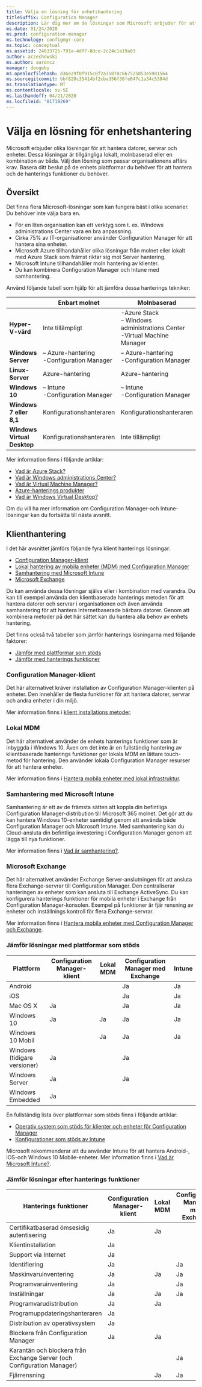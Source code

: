 ```yaml
---
title: Välja en lösning för enhetshantering
titleSuffix: Configuration Manager
description: Lär dig mer om de lösningar som Microsoft erbjuder för att hantera datorer, servrar och enheter.
ms.date: 01/24/2020
ms.prod: configuration-manager
ms.technology: configmgr-core
ms.topic: conceptual
ms.assetid: 24633725-791a-4df7-8dce-2c24c1a19a03
author: aczechowski
ms.author: aaroncz
manager: dougeby
ms.openlocfilehash: d36e29f0f915c0f2a35070c667525853e5981564
ms.sourcegitcommit: bbf820c35414bf2cba356f30fe047c1a34c5384d
ms.translationtype: MT
ms.contentlocale: sv-SE
ms.lasthandoff: 04/21/2020
ms.locfileid: "81719269"
---
```

# <a name="choose-a-device-management-solution"></a>Välja en lösning för enhetshantering

Microsoft erbjuder olika lösningar för att hantera datorer, servrar och enheter. Dessa lösningar är tillgängliga lokalt, molnbaserad eller en kombination av båda. Välj den lösning som passar organisationens affärs krav. Basera ditt beslut på de enhets plattformar du behöver för att hantera och de hanterings funktioner du behöver.

## <a name="overview"></a>Översikt

Det finns flera Microsoft-lösningar som kan fungera bäst i olika scenarier. Du behöver inte välja bara en.

- För en liten organisation kan ett verktyg som t. ex. Windows administrations Center vara en bra anpassning.
- Cirka 75% av IT-organisationer använder Configuration Manager för att hantera sina enheter.
- Microsoft Azure tillhandahåller olika lösningar från molnet eller lokalt med Azure Stack som främst riktar sig mot Server hantering.
- Microsoft Intune tillhandahåller moln hantering av klienter.
- Du kan kombinera Configuration Manager och Intune med samhantering.

Använd följande tabell som hjälp för att jämföra dessa hanterings tekniker:

|  | Enbart molnet | Molnbaserad | Lokal | Frånkopplad |
|---------|---------|---------|---------|---------|
| **Hyper-V-värd** | Inte tillämpligt | -Azure Stack<br/> – Windows administrations Center<br/> -Virtual Machine Manager | -Azure Stack<br/> – Windows administrations Center<br/> -Virtual Machine Manager | -Azure Stack<br/> – Windows administrations Center<br/> -Virtual Machine Manager |
| **Windows Server** | – Azure-hantering<br/> -Configuration Manager | – Azure-hantering<br/> -Configuration Manager | – Azure-hantering<br/> -Configuration Manager | Konfigurationshanteraren |
| **Linux-Server** | Azure-hantering | Azure-hantering | Azure-hantering |  |
| **Windows 10** | – Intune<br/> -Configuration Manager | – Intune<br/> -Configuration Manager | – Intune<br/> -Configuration Manager | Konfigurationshanteraren |
| **Windows 7 eller 8,1** | Konfigurationshanteraren | Konfigurationshanteraren | Konfigurationshanteraren | Konfigurationshanteraren |
| **Windows Virtual Desktop** | Konfigurationshanteraren | Inte tillämpligt | Inte tillämpligt | Inte tillämpligt |

Mer information finns i följande artiklar:

- [Vad är Azure Stack?](https://docs.microsoft.com/azure-stack/operator/azure-stack-overview)
- [Vad är Windows administrations Center?](https://docs.microsoft.com/windows-server/manage/windows-admin-center/understand/what-is)
- [Vad är Virtual Machine Manager?](https://docs.microsoft.com/system-center/vmm/overview)
- [Azure-hanterings produkter](https://docs.microsoft.com/azure/)
- [Vad är Windows Virtual Desktop?](https://docs.microsoft.com/azure/virtual-desktop/overview)

Om du vill ha mer information om Configuration Manager-och Intune-lösningar kan du fortsätta till nästa avsnitt.

## <a name="client-management"></a>Klienthantering

I det här avsnittet jämförs följande fyra klient hanterings lösningar:

- [Configuration Manager-klient](#bkmk_sccm)
- [Lokal hantering av mobila enheter (MDM) med Configuration Manager](#bkmk_opmdm)
- [Samhantering med Microsoft Intune](#bkmk_comanage)
- [Microsoft Exchange](#bkmk_opmdm)

Du kan använda dessa lösningar själva eller i kombination med varandra. Du kan till exempel använda den klientbaserade hanterings metoden för att hantera datorer och servrar i organisationen och även använda samhantering för att hantera Internetbaserade bärbara datorer. Genom att kombinera metoder på det här sättet kan du hantera alla behov av enhets hantering.  

Det finns också två tabeller som jämför hanterings lösningarna med följande faktorer:

- [Jämför med plattformar som stöds](#bkmk_comp1)
- [Jämför med hanterings funktioner](#bkmk_comp2)

### <a name="configuration-manager-client"></a><a name="bkmk_sccm"></a>Configuration Manager-klient  

Det här alternativet kräver installation av Configuration Manager-klienten på enheter. Den innehåller de flesta funktioner för att hantera datorer, servrar och andra enheter i din miljö.

Mer information finns i [klient installations metoder](../clients/deploy/plan/client-installation-methods.md).  

### <a name="on-premises-mdm"></a><a name="bkmk_opmdm"></a>Lokal MDM  

Det här alternativet använder de enhets hanterings funktioner som är inbyggda i Windows 10. Även om det inte är en fullständig hantering av klientbaserade hanterings funktioner ger lokala MDM en lättare touch-metod för hantering. Den använder lokala Configuration Manager resurser för att hantera enheter.  

Mer information finns i [Hantera mobila enheter med lokal infrastruktur](../../mdm/understand/manage-mobile-devices-with-on-premises-infrastructure.md).  

### <a name="co-management-with-microsoft-intune"></a><a name="bkmk_comanage"></a>Samhantering med Microsoft Intune

Samhantering är ett av de främsta sätten att koppla din befintliga Configuration Manager-distribution till Microsoft 365 molnet. Det gör att du kan hantera Windows 10-enheter samtidigt genom att använda både Configuration Manager och Microsoft Intune. Med samhantering kan du Cloud-ansluta din befintliga investering i Configuration Manager genom att lägga till nya funktioner.

Mer information finns i [Vad är samhantering?](../../comanage/overview.md).  

### <a name="microsoft-exchange"></a><a name="bkmk_exchange"></a>Microsoft Exchange  

Det här alternativet använder Exchange Server-anslutningen för att ansluta flera Exchange-servrar till Configuration Manager. Den centraliserar hanteringen av enheter som kan ansluta till Exchange ActiveSync. Du kan konfigurera hanterings funktioner för mobila enheter i Exchange från Configuration Manager-konsolen. Exempel på funktioner är fjär rensning av enheter och inställnings kontroll för flera Exchange-servrar.

Mer information finns i [Hantera mobila enheter med Configuration Manager och Exchange](../../mdm/deploy-use/manage-mobile-devices-with-exchange-activesync.md).  

### <a name="compare-solutions-by-supported-platforms"></a><a name="bkmk_comp1"></a>Jämför lösningar med plattformar som stöds  

|Plattform|Configuration Manager-klient|Lokal MDM|Configuration Manager med Exchange| Intune |
|--------|----------------------------|---------------|-----------------------------------|--------|
|Android| | |Ja| Ja |
|iOS| | |Ja| Ja |
|Mac OS X|Ja| |Ja| Ja |
|Windows 10|Ja|Ja|Ja| Ja |
|Windows 10 Mobil| |Ja|Ja| Ja |
|Windows (tidigare versioner)|Ja| |Ja|  |
|Windows Server|Ja| |Ja|  |
|Windows Embedded|Ja| | |  |

En fullständig lista över plattformar som stöds finns i följande artiklar:

- [Operativ system som stöds för klienter och enheter för Configuration Manager](configs/supported-operating-systems-for-clients-and-devices.md)
- [Konfigurationer som stöds av Intune](https://docs.microsoft.com/intune/supported-devices-browsers)

Microsoft rekommenderar att du använder Intune för att hantera Android-, iOS-och Windows 10 Mobile-enheter. Mer information finns i [Vad är Microsoft Intune?](https://docs.microsoft.com/intune/what-is-intune).

### <a name="compare-solutions-by-management-functionality"></a><a name="bkmk_comp2"></a>Jämför lösningar efter hanterings funktioner  

|Hanterings funktioner|Configuration Manager-klient|Lokal MDM|Configuration Manager med Exchange|  
|--------|----------------------------|---------------|-----------------------------------|  
|Certifikatbaserad ömsesidig autentisering|Ja|Ja| |
|Klientinstallation|Ja| | |
|Support via Internet|Ja| | |
|Identifiering|Ja| |Ja|
|Maskinvaruinventering|Ja|Ja|Ja|
|Programvaruinventering|Ja| |Ja|
|Inställningar|Ja|Ja|Ja|
|Programvarudistribution|Ja|Ja| |
|Programuppdateringshanteraren|Ja| | |
|Distribution av operativsystem|Ja| | |
|Blockera från Configuration Manager|Ja|Ja| |
|Karantän och blockera från Exchange Server (och Configuration Manager)| | |Ja|
|Fjärrensning| |Ja|Ja|
